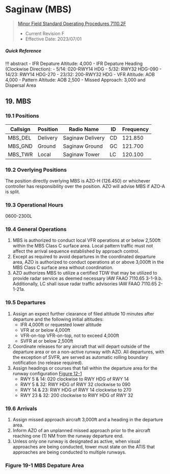 # Saginaw (MBS)
> [Minor Field Standard Operating Procedures 7110.2F](../../authority-sections/7110.2F-authority.md)
> - Current Revision F
> - Effective Date: 2023/07/01

##### Quick Reference
!!! abstract
    - IFR Depature Altitude: 4,000
    - IFR Depature Heading (Clockwise Direction):
        - 5/14: 020-RWY14 HDG
        - 5/32: RWY32 HDG-090
        - 14/23: RWY14 HDG-270
        - 23/32: 200-RWY32 HDG
    - VFR Altitude: AOB 4,000
    - Pattern Altitude: AOB 2,500
    - Missed Approach: 3,000 and Dispersal Area

## 19. MBS

### 19.1 Positions
| Callsign | Position | Radio Name | ID | Frequency |
| -- | -- | -- | -- | -- |
| MBS_DEL | Delivery |  Saginaw Delivery | CD | 121.850 |
| MBS_GND | Ground |  Saginaw Ground | GC | 121.700 |
| MBS_TWR | Local |  Saginaw Tower | LC | 120.100 |

### 19.2 Overlying Positions
The position directly overlying MBS is AZO-H (126.450) or whichever controller has responsibility over the position. AZO will advise MBS if AZO-A is split.

### 19.3 Operational Hours
0600-2300L

### 19.4 General Operations
1. MBS is authorized to conduct local VFR operations at or below 2,500ft within the MBS Class C surface area. Local pattern traffic must not affect the arrival sequence established by approach control.
2. Except as required to avoid departures in the coordinated departure area, AZO is authorized to conduct operations at or above 3,000ft in the MBS Class C surface area without coordination.
3. AZO authorizes MBS to utilize a certified TDW that may be utilized to provide radar service as deemed necessary IAW FAAO 7110.65 3-1-9.b. Additionally, LC shall issue radar traffic advisories IAW FAAO 7110.65 2-1-21a.

### 19.5 Departures
1. Assign an expect further clearance of filed altitude 10 minutes after departure and the following initial altitudes:
    - IFR 4,000ft or requested lower altitude
    - VFR at or below 4,000ft
    - VFR-on-top VFR-on-top, not to exceed 4,000ft
    - SVFR at or below 2,500ft
2. Coordinate releases for any aircraft that will depart outside of the departure area or on a non-active runway with AZO. All departures, with the exception of SVFR, are served as automatic rolling boundary notification (no release required).
3. Assign headings or courses that fall within the departure area for the runway configuration [Figure 12-1](#figure-12-1-MBS-depature-area)
    - RWY 5 & 14: 020 clockwise to RWY HDG of RWY 14
    - RWY 5 & 32: RWY HDG of RWY 32 clockwise to 090
    - RWY 14 & 23: RWY HDG of RWY 14 clockwise to 270
    - RWY 23 & 32: 200 clockwise to RWY HDG of RWY 32


### 19.6 Arrivals
1. Assign missed approach aircraft 3,000ft and a heading in the departure area.
2. Inform AZO of an unplanned missed approach prior to the aircraft reaching one (1) NM from the runway departure end.
3. Unless only one runway is designated as active, when visual approaches are being conducted, tower must state on the ATIS that approaches are being conducted to multiple runways.


### Figure 19-1 MBS Depature Area
